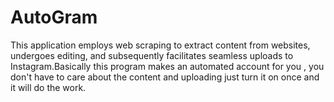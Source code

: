 # AutoGram
This application employs web scraping to extract content from websites, undergoes editing, and subsequently facilitates seamless uploads to Instagram.Basically this program makes an automated account for you , you don't have to care about the content and uploading just turn it on once and it will do the work.
